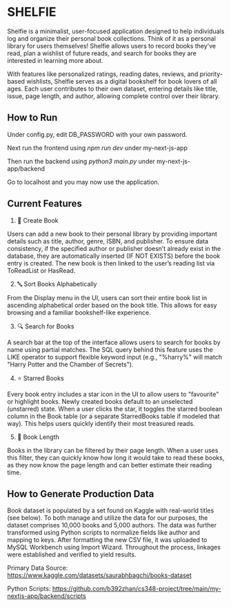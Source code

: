 # SHELFIE

Shelfie is a minimalist, user-focused application designed to help individuals log and organize their personal book collections. Think of it as a personal library for users themselves! Shelfie allows users to record books they’ve read, plan a wishlist of future reads, and search for books they are interested in learning more about.

With features like personalized ratings, reading dates, reviews, and priority-based wishlists, Shelfie serves as a digital bookshelf for book lovers of all ages. Each user contributes to their own dataset, entering details like title, issue, page length, and author, allowing complete control over their library.

## How to Run
Under config.py, edit DB_PASSWORD with your own password.

Next run the frontend using _npm run dev_ under my-next-js-app

Then run the backend using _python3 main.py_ under my-next-js-app/backend

Go to localhost and you may now use the application.

## Current Features
1. 📘 Create Book

Users can add a new book to their personal library by providing important details such as title, author, genre, ISBN, and publisher. To ensure data consistency, if the specified author or publisher doesn’t already exist in the database, they are automatically inserted (IF NOT EXISTS) before the book entry is created. The new book is then linked to the user’s reading list via ToReadList or HasRead.

2. 🔤 Sort Books Alphabetically

From the Display menu in the UI, users can sort their entire book list in ascending alphabetical order based on the book title. This allows for easy browsing and a familiar bookshelf-like experience.

3. 🔍 Search for Books

A search bar at the top of the interface allows users to search for books by name using partial matches. The SQL query behind this feature uses the LIKE operator to support flexible keyword input (e.g., "%harry%" will match "Harry Potter and the Chamber of Secrets").

4. ⭐ Starred Books

Every book entry includes a star icon in the UI to allow users to "favourite" or highlight books. Newly created books default to an unselected (unstarred) state. When a user clicks the star, it toggles the starred boolean column in the Book table (or a separate StarredBooks table if modeled that way). This helps users quickly identify their most treasured reads.

5. 📖 Book Length

Books in the library can be filtered by their page length. When a user uses this filter, they can quickly know how long it would take to read these books, as they now know the page length and can better estimate their reading time.

## How to Generate Production Data

Book dataset is populated by a set found on Kaggle with real-world titles (see below). To both manage and utilize the data for our purposes, the dataset comprises 10,000 books and 5,000 authors. The data was further transformed using Python scripts to normalize fields like author and mapping to keys. After formatting the new CSV file, it was uploaded to MySQL Workbench using Import Wizard. Throughout the process, linkages were established and verified to yield results.

Primary Data Source: https://www.kaggle.com/datasets/saurabhbagchi/books-dataset

Python Scripts: https://github.com/b392zhan/cs348-project/tree/main/my-nextjs-app/backend/scripts


